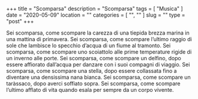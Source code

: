+++
title = "Scomparsa"
description = "Scomparsa"
tags = [ "Musica" ]
date = "2020-05-09"
location = ""
categories = [
  "",
  ""
]
slug = ""
type = "post"
+++

Sei scomparsa, come scompare la carezza di una tiepida brezza marina in una mattina di primavera. Sei scomparsa, come scompare l’ultimo raggio di sole che lambisce lo specchio d’acqua di un fiume al tramonto. Sei scomparsa, come scompare uno scoiattolo alle prime temperature rigide di un inverno alle porte. Sei scomparsa, come scompare un delfino, dopo essere affiorato dall’acqua per danzare con i suoi compagni di viaggio. Sei scomparsa, come scompare una stella, dopo essere collassata fino a diventare una densissima nana bianca. Sei scomparsa, come scompare un taràssaco, dopo averci soffiato sopra. Sei scomparsa, come scompare l’ultimo afflato di vita quando esala per sempre da un corpo vivente.
